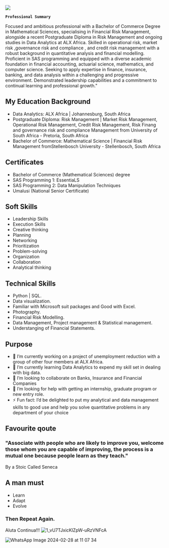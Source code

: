
![](https://media.licdn.com/dms/image/D4D22AQEpDviqo8ZNCw/feedshare-shrink_800/0/1712225268373?e=1715212800&v=beta&t=CuenbbuLaREj_Q2PksRi-jknDhw-dyILyjVqwV3OVZ4)

**`Professional Summary`**

Focused and ambitious professional with a Bachelor of Commerce Degree in Mathematical Sciences, specialising in Financial Risk Management, alongside a recent Postgraduate Diploma in Risk Management and ongoing studies in Data Analytics at ALX Africa. Skilled in operational risk, market risk ,governance risk and compliance  , and credit risk management with a robust background in quantitative analysis and financial modelling. Proficient in SAS programming and equipped with a diverse academic foundation in financial accounting, actuarial science, mathematics, and computer science. Seeking to apply expertise in finance, insurance, banking, and data analysis within a challenging and progressive environment.
Demonstrated leadership capabilities and a commitment to continual learning and professional growth."

## My Education Background
- Data Analytics: ALX Africa | Johannesburg, South Africa  
- Postgraduate Diploma: Risk Management | Market Risk Management, Operational Risk Management, Credit Risk Management, Risk Finang and governance risk and compliance Management from University of South Africa - Pretoria, South Africa 
- Bachelor of Commerce: Mathematical Science | Financial Risk Management fromStellenbosch University - Stellenbosch, South Africa  

## Certificates
- Bachelor of Commerce (Mathematical Sciences) degree
- SAS Programming 1: EssentiaLS
- SAS Programming 2: Data Manipulation Techniques
- Umalusi (National Senior Certificate)
  
## Soft Skills
- Leadership Skills
- Execution Skills
- Creative thinking
- Planning
- Networking
- Prioritization
- Problem-solving
- Organization
- Collaboration
- Analytical thinking 
## Technical Skills
- Python | SQL.
- Data visualization.
- Familiar with Microsoft suit packages and Good with Excel.
- Photography.
- Financial Risk Modelling.
- Data Management, Project management & Statistical management.
- Understanging of Financial Statements.

## Purpose
- 🔭 I’m currently working on a project of unemployment reduction with a group of other four members at ALX Africa.  
- 🌱 I’m currently learning Data Analytics to expend my skill set in dealing with big data.
- 👯 I’m looking to collaborate on Banks, Insurance and Financial Companies 
- 🤔 I’m looking for help with getting an internship, graduate program or new entry role. 
- ⚡ Fun fact: I’d be delighted to put my analytical and data management skills to good use and help you solve quantitative problems in any department of your choice 
## Favourite qoute 
### "Associate with people who are likely to improve you, welcome those whom you are capable of improving, the process is a mutual one because people learn as they teach."
By a Stoic Called Seneca 

## A man must
- Learn
- Adapt
- Evolve
### Then Repeat Again.

Aluta Continua!!! 
![1_vU7TJxicKlZpW-uRzVNFcA](https://github.com/rapooklp/Profile-2/assets/162428712/93411380-3852-4213-89cd-5e38aa79a99c)



![WhatsApp Image 2024-02-28 at 11 07 34](https://github.com/rapooklp/Profile-2/assets/162428712/210435f1-e366-4b9f-a225-e62e7b6ce5de)
